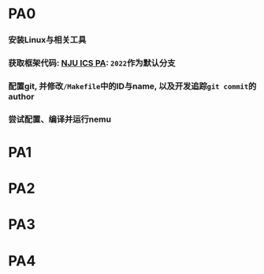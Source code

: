 # PA0
### 安装Linux与相关工具
### 获取框架代码: [NJU ICS PA](https://github.com/NJU-ProjectN/ics-pa.git): `2022`作为默认分支
### 配置git, 并修改`/Makefile`中的ID与name, 以及开发追踪`git commit`的author 
### 尝试配置、编译并运行nemu

# PA1

# PA2

# PA3

# PA4